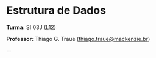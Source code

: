 
# Estrutura de Dados

**Turma:** SI 03J (L12)

**Professor:** Thiago G. Traue (thiago.traue@mackenzie.br)

--

